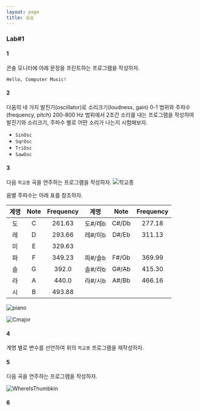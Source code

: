 ```yaml
---
layout: page
title: 실습
---
```


### Lab#1

#### 1 
콘솔 모니터에 아래 문장을 프린트하는 프로그램을 작성하자.
```
Hello, Computer Music!
```

#### 2 
다음의 네 가지 발진기(oscillator)로 소리크기(loudness, gain) 0-1 범위와 주파수(frequency, pitch) 200-800 Hz 범위에서 2초간 소리를 내는 프로그램을 작성하여 발진기와 소리크기, 주파수 별로 어떤 소리가 나는지 시험해보자.
- `SinOsc`
- `SqrOsc`
- `TriOsc`
- `SawOsc`

#### 3
다음 `학교종` 곡을 연주하는 프로그램을 작성하자.
![학교종](https://i.imgur.com/FcCZKh0.png)

음별 주파수는 아래 표를 참조하자.

| 계명 | Note | Frequency | 계명 | Note | Frequency |
|:----:|:----:|:---------:|:----:|:----:|:---------:|
|  도  |  C   |  261.63   | 도#/레b  |  C#/Db  |  277.18   |
|  레  |  D   |  293.66   | 레#/미b |  D#/Eb  |  311.13   |
|  미  |  E   |  329.63   |      |      |           |
|  파  |  F   |  349.23   | 파#/솔b  |  F#/Gb  |  369.99   |
|  솔  |  G   |   392.0   | 솔#/라b  |  G#/Ab  |  415.30   |
|  라  |  A   |   440.0   | 라#/시b  |  A#/Bb  |  466.16   |
|  시  |  B   |  493.88   |      |      |           |

![piano](https://i.imgur.com/fJ0mBGF.png)

![Cmajor](https://i.imgur.com/hFYouk4.png)

#### 4

계명 별로 변수를 선언하여 위의 `학교종` 프로그램을 재작성하자.

#### 5

다음 곡을 연주하는 프로그램을 작성하자.

![WhereIsThumbkin](https://i.imgur.com/74f4Bif.png)

#### 6


